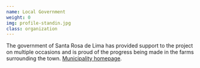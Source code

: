 ```yaml
---
name: Local Government
weight: 0
img: profile-standin.jpg
class: organization
---
```

The government of Santa Rosa de Lima has provided support to the project on multiple occasions and is proud of the progress being made in the farms surrounding the town. [Municipality homepage](http://www.santarosadelima.sc.gov.br/).
